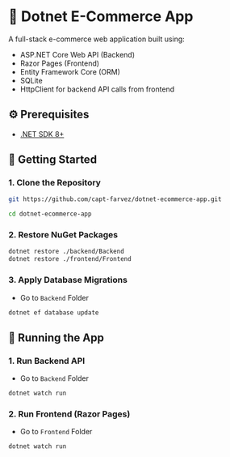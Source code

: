 # 🛒 Dotnet E-Commerce App

A full-stack e-commerce web application built using:
- ASP.NET Core Web API (Backend)
- Razor Pages (Frontend)
- Entity Framework Core (ORM)
- SQLite
- HttpClient for backend API calls from frontend



## ⚙️ Prerequisites

- [.NET SDK 8+](https://dotnet.microsoft.com/en-us/download)

## 🔧 Getting Started

### 1. Clone the Repository

```bash
git https://github.com/capt-farvez/dotnet-ecommerce-app.git

cd dotnet-ecommerce-app
```

### 2. Restore NuGet Packages
```bash
dotnet restore ./backend/Backend
dotnet restore ./frontend/Frontend
```
### 3. Apply Database Migrations
- Go to `Backend` Folder
```bash
dotnet ef database update
```

## 🚀 Running the App
### 1. Run Backend API
- Go to `Backend` Folder
```bash
dotnet watch run
```

### 2. Run Frontend (Razor Pages)
- Go to `Frontend` Folder
```bash
dotnet watch run
```